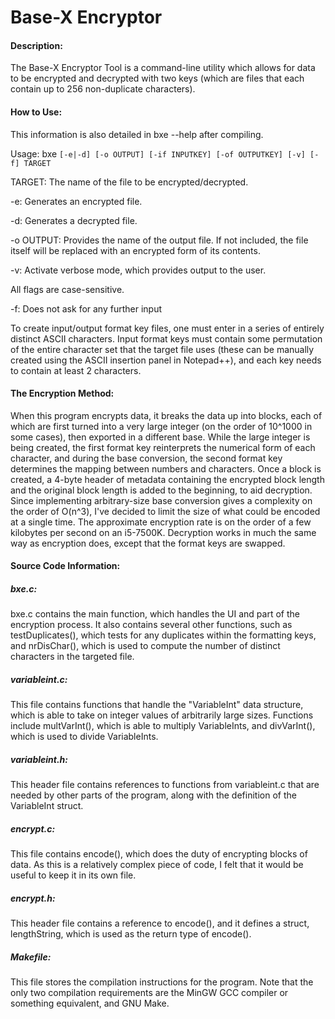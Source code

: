 # Base-X Encryptor
#### Description:
The Base-X Encryptor Tool is a command-line utility which allows for data to be encrypted and decrypted with two keys (which are files that each contain up to 256 non-duplicate characters).

#### How to Use:
This information is also detailed in bxe --help after compiling.

Usage: bxe `[-e|-d] [-o OUTPUT] [-if INPUTKEY] [-of OUTPUTKEY] [-v] [-f] TARGET`

TARGET: The name of the file to be encrypted/decrypted.

-e: Generates an encrypted file.

-d: Generates a decrypted file.

-o OUTPUT: Provides the name of the output file. If not included, the file itself will be replaced with an encrypted form of its contents.

-v: Activate verbose mode, which provides output to the user.

All flags are case-sensitive.

-f: Does not ask for any further input

To create input/output format key files, one must enter in a series of entirely distinct ASCII characters. Input format keys must contain some permutation of the entire character set that the target file uses (these can be manually created using the ASCII insertion panel in Notepad++), and each key needs to contain at least 2 characters.

#### The Encryption Method:
When this program encrypts data, it breaks the data up into blocks, each of which are first turned into a very large integer (on the order of 10^1000 in some cases), then exported in a different base. While the large integer is being created, the first format key reinterprets the numerical form of each character, and during the base conversion, the second format key determines the mapping between numbers and characters. Once a block is created, a 4-byte header of metadata containing the encrypted block length and the original block length is added to the beginning, to aid decryption.
Since implementing arbitrary-size base conversion gives a complexity on the order of O(n^3), I've decided to limit the size of what could be encoded at a single time. The approximate encryption rate is on the order of a few kilobytes per second on an i5-7500K.
Decryption works in much the same way as encryption does, except that the format keys are swapped.

#### Source Code Information:
##### bxe.c:
bxe.c contains the main function, which handles the UI and part of the encryption process. It also contains several other functions, such as testDuplicates(), which tests for any duplicates within the formatting keys, and nrDisChar(), which is used to compute the number of distinct characters in the targeted file.

##### variableint.c:
This file contains functions that handle the "VariableInt" data structure, which is able to take on integer values of arbitrarily large sizes. Functions include multVarInt(), which is able to multiply VariableInts, and divVarInt(), which is used to divide VariableInts.

##### variableint.h:
This header file contains references to functions from variableint.c that are needed by other parts of the program, along with the definition of the VariableInt struct.

##### encrypt.c:
This file contains encode(), which does the duty of encrypting blocks of data. As this is a relatively complex piece of code, I felt that it would be useful to keep it in its own file.

##### encrypt.h:
This header file contains a reference to encode(), and it defines a struct, lengthString, which is used as the return type of encode().

##### Makefile:
This file stores the compilation instructions for the program. Note that the only two compilation requirements are the MinGW GCC compiler or something equivalent, and GNU Make.
